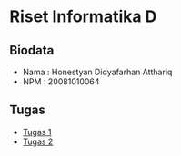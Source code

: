 # Riset Informatika D

## Biodata

- Nama : Honestyan Didyafarhan Atthariq
- NPM : 20081010064

## Tugas

- [Tugas 1](https://github.com/honestyan/riset-informatika/blob/main/tugas1.md)
- [Tugas 2](https://github.com/honestyan/riset-informatika/blob/main/tugas2.md)
